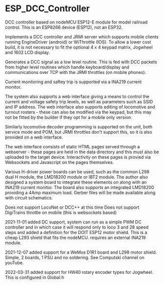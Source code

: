 # ESP_DCC_Controller
DCC controller based on nodeMCU ESP12-E module for model railroad control.  This is an ESP8266 device (ESP12), not an ESP32.

Implements a DCC controller and JRMI server which supports mobile clients running EngineDriver (android) or WiThrottle (IOS). To allow a lower cost build, it is not necessary to fit the optional 4 x 4 keypad matrix, Jogwheel and 1602 LCD display.

Generates a DCC signal as a low level routine.  This is fed with DCC packets from higher level routines which handle keyboard/display
and communications over TCP with the JRMI throttles (on mobile phones).

Current monitoring and saftey trip is supported via a INA219 current monitor.

The system also supports a web interface giving a means to control the current and voltage safety trip levels, as well as parameters such
as SSID and IP address.  The web interface also supports editing of locomotive and turnout rosters - these can also be modified via the
keypad, but this may not be fitted by the builder if they opt for a mobile only version.

Similarly locomotive decoder programming is supported on the unit, both service mode and POM, but JRMI throttles don't support this, so 
it is also provided on a web interface.

The web interface consists of static HTML pages served through a webserver - these pages are held in the data directory and this must also be uploaded to the target device.  Interactivity on these pages is provied via Websockets and Javascript on the pages themselves.

Various H-driver power boards can be used, such as the common L298 dual H module, the LMD18200 module or IBT2 module.  The author also designed a system board to integrate these elements on along with an INA219 current monitor.  The board also supports an integrated LMD18200 providing a 4Amp maximum load.   Gerber files will be made available along with circuit schematics.

Does not support LocoNet or DCC++ at this time
Does not support DigiTrains throttle on mobile (this is websockets based)

2021-11-01 added DC support, system can run as a simple PWM DC controller and in which case it will respond only to loco 3 and 28 speed steps
and added a definition for the DOIT ESP12 motor shield.  This is a cheap L293 shield that fits the nodeMCU. requires an external INA219 module.

2021-12-07 added support for a WeMos D1R1 board and L298 motor shield.  Simple, 2 boards, 1 PSU and no soldering.  See Computski channel on youTube.

2022-03-31 added support for HW40 rotary encoder types for Jogwheel.  This is configured in Global.h
